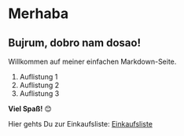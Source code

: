 # Merhaba

## Bujrum, dobro nam dosao! 

Willkommen auf meiner einfachen Markdown-Seite.

1. Auflistung 1
2. Auflistung 2
3. Auflistung 3

**Viel Spaß!** 😊

Hier gehts Du zur Einkaufsliste: 
[Einkaufsliste](details.md)